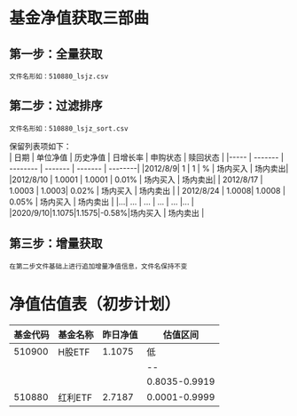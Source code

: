 # 基金净值获取三部曲

## 第一步：全量获取
	文件名形如：510880_lsjz.csv
## 第二步：过滤排序
	文件名形如：510880_lsjz_sort.csv
保留列表项如下：<br>
| 日期 | 单位净值 | 历史净值 | 日增长率 | 申购状态 | 赎回状态 |
|----- | ------- | -------- | ------- | ------- | --------|
|2012/8/9| 1 | 1 | % | 场内买入 | 场内卖出|
|2012/8/10 | 1.0001 | 1.0001 | 0.01% | 场内买入 | 场内卖出|
| 2012/8/17 | 1.0003 | 1.0003| 0.02% | 场内买入 | 场内卖出 |
| 2012/8/24 | 1.0008| 1.0008 | 0.05% | 场内买入 | 场内卖出 |
|...| ... | ... | ... | ... |... |
|2020/9/10|1.1075|1.1575|-0.58%|场内买入 | 场内卖出 |

## 第三步：增量获取
	在第二步文件基础上进行追加增量净值信息，文件名保持不变

# 净值估值表（初步计划）
| 基金代码 | 基金名称 | 昨日净值 | 估值区间              |
| -------  |  ------ |  -----   |  ------------------- |
| 510900 | H股ETF | 1.1075    | 低 | 偏低 | 偏高 | 高 |
|        |         |           | -- | -- | -- | -- |
|        |         |           | 0.8035-0.9919|0.9919-1.1118|1.1118-1.1906|1.1906-1.4136|
| 510880 |  红利ETF | 2.7187   | 0.0001-0.9999| 0.9999-1.1000|1.000-2.0000|2.0000-3.0000|
